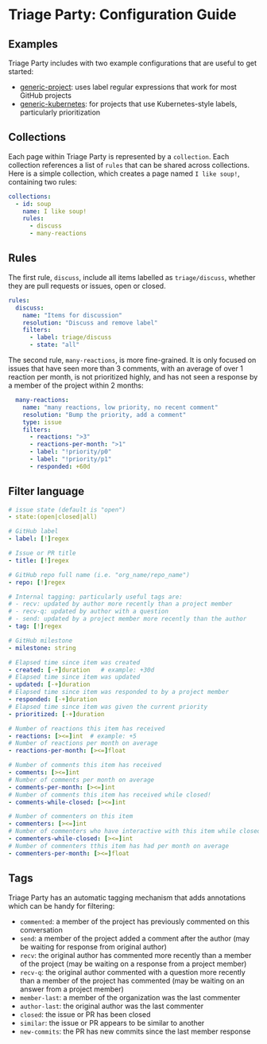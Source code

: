 # Triage Party: Configuration Guide

## Examples

Triage Party includes with two example configurations that are useful to get started:

* [generic-project](../examples/generic-project.yaml): uses label regular expressions that work for most GitHub projects
* [generic-kubernetes](../examples/generic-project.yaml): for projects that use Kubernetes-style labels, particularly prioritization

## Collections

Each page within Triage Party is represented by a `collection`. Each collection references a list of `rules` that can be shared across collections. Here is a simple collection, which creates a page named `I like soup!`, containing two rules:

```yaml
collections:
  - id: soup
    name: I like soup!
    rules:
      - discuss
      - many-reactions
```

## Rules

The first rule, `discuss`, include all items labelled as `triage/discuss`, whether they are pull requests or issues, open or closed.

```yaml
rules:
  discuss:
    name: "Items for discussion"
    resolution: "Discuss and remove label"
    filters:
      - label: triage/discuss
      - state: "all"
```

The second rule, `many-reactions`, is more fine-grained. It is only focused on issues that have seen more than 3 comments, with an average of over 1 reaction per month, is not prioritized highly, and has not seen a response by a member of the project within 2 months:

``` yaml
  many-reactions:
    name: "many reactions, low priority, no recent comment"
    resolution: "Bump the priority, add a comment"
    type: issue
    filters:
      - reactions: ">3"
      - reactions-per-month: ">1"
      - label: "!priority/p0"
      - label: "!priority/p1"
      - responded: +60d
```

## Filter language

```yaml
# issue state (default is "open")
- state:(open|closed|all)

# GitHub label
- label: [!]regex

# Issue or PR title
- title: [!]regex

# GitHub repo full name (i.e. "org_name/repo_name")
- repo: [!]regex

# Internal tagging: particularly useful tags are:
# - recv: updated by author more recently than a project member
# - recv-q: updated by author with a question
# - send: updated by a project member more recently than the author
- tag: [!]regex

# GitHub milestone
- milestone: string

# Elapsed time since item was created
- created: [-+]duration   # example: +30d
# Elapsed time since item was updated
- updated: [-+]duration
# Elapsed time since item was responded to by a project member
- responded: [-+]duration
# Elapsed time since item was given the current priority
- prioritized: [-+]duration

# Number of reactions this item has received
- reactions: [><=]int  # example: +5
# Number of reactions per month on average
- reactions-per-month: [><=]float

# Number of comments this item has received
- comments: [><=]int
# Number of comments per month on average
- comments-per-month: [><=]int
# Number of comments this item has received while closed!
- comments-while-closed: [><=]int

# Number of commenters on this item
- commenters: [><=]int
# Number of commenters who have interactive with this item while closed
- commenters-while-closed: [><=]int
# Number of commenters tthis item has had per month on average
- commenters-per-month: [><=]float
```

## Tags

Triage Party has an automatic tagging mechanism that adds annotations which can be handy for filtering:

* `commented`: a member of the project has previously commented on this conversation
* `send`: a member of the project added a comment after the author (may be waiting for response from original author)
* `recv`: the original author has commented more recently than a member of the project (may be waiting on a response from a project member)
* `recv-q`: the original author commented with a question more recently than a member of the project has commented (may be waiting on an answer from a project member)
* `member-last`: a member of the organization was the last commenter
* `author-last`: the original author was the last commenter
* `closed`: the issue or PR has been closed
* `similar`: the issue or PR appears to be similar to another
* `new-commits`: the PR has new commits since the last member response

